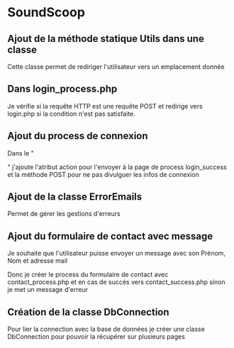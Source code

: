 # SoundScoop

## Ajout de la méthode statique Utils dans une classe
Cette classe permet de rediriger l'utilisateur vers un emplacement donnée

## Dans login_process.php
Je vérifie si la requête HTTP est une requête POST et redirige vers login.php si la condition n'est pas satisfaite.

## Ajout du process de connexion
Dans le "<form>" j'ajoute l'atribut action pour l'envoyer à la page de process login_success et la méthode POST pour ne pas divulguer les infos de connexion

## Ajout de la classe ErrorEmails
Permet de gérer les gestions d'erreurs

## Ajout du formulaire de contact avec message
Je souhaite que l'utilisateur puisse envoyer un message avec son Prénom, Nom et adresse mail

Donc je créer le process du formulaire de contact avec contact_process.php et en cas de succés vers contact_success.php sinon je met un message d'erreur

## Création de la classe DbConnection
Pour lier la connection avec la base de données je créer une classe DbConnection pour pouvoir la récupérer sur plusieurs pages
